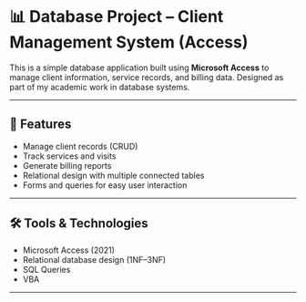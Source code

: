 # 📊 Database Project – Client Management System (Access)

This is a simple database application built using **Microsoft Access** to manage client information, service records, and billing data. Designed as part of my academic work in database systems.

---

## 🧠 Features

- Manage client records (CRUD)
- Track services and visits
- Generate billing reports
- Relational design with multiple connected tables
- Forms and queries for easy user interaction

---

## 🛠️ Tools & Technologies

- Microsoft Access (2021)
- Relational database design (1NF–3NF)
- SQL Queries
- VBA

---
